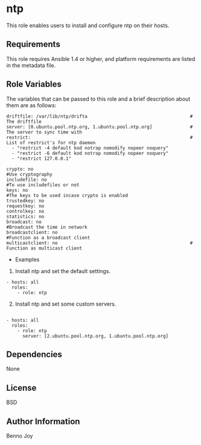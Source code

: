 ntp
========

This role enables users to install and configure ntp on their hosts.

Requirements
------------

This role requires Ansible 1.4 or higher, and platform requirements are listed
in the metadata file.

Role Variables
--------------

The variables that can be passed to this role and a brief description about
them are as follows:

```
driftfile: /var/lib/ntp/drifta                                      # The driftfile
server: [0.ubuntu.pool.ntp.org, 1.ubuntu.pool.ntp.org]              # The server to sync time with
restrict:                                                           # List of restrict's for ntp daemon
  - "restrict -4 default kod notrap nomodify nopeer noquery"
  - "restrict -6 default kod notrap nomodify nopeer noquery"
  - "restrict 127.0.0.1"

crypto: no                                                          #Use cryptography
includefile: no                                                     #To use includefiles or not
keys: no                                                            #The keys to be used incase crypto is enabled
trustedkey: no
requestkey: no
controlkey: no
statistics: no
broadcast: no                                                       #Broadcast the time in network
broadcastclient: no                                                 #Function as a broadcast client
multicastclient: no                                                 # Function as multicast client
```

- Examples

1) Install ntp and set the default settings.

```
- hosts: all
  roles:
    - role: ntp
```

2) Install ntp and set some custom servers.

```

- hosts: all
  roles:
    - role: ntp
      server: [2.ubuntu.pool.ntp.org, 1.ubuntu.pool.ntp.org]

```


Dependencies
------------

None

License
-------

BSD

Author Information
------------------

Benno Joy

